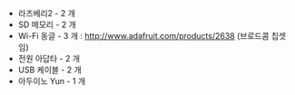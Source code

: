 

- 라즈베리2 - 2 개
- SD 메모리 - 2 개
- Wi-Fi 동글 - 3 개 : http://www.adafruit.com/products/2638 (브로드콤 칩셋임)
- 전원 아답타 - 2 개
- USB 케이블 - 2 개
- 아두이노 Yun - 1 개 

